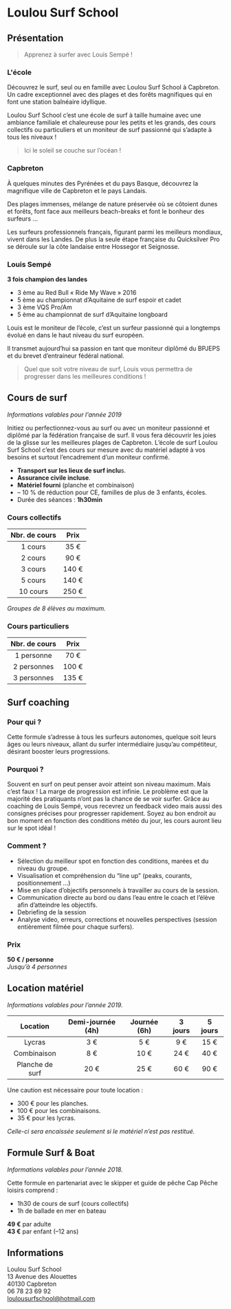 # Loulou Surf School

## Présentation

> Apprenez à surfer avec Louis Sempé !

### L'école

Découvrez le surf, seul ou en famille avec Loulou Surf School à Capbreton. Un cadre exceptionnel avec des plages et des forêts magnifiques qui en font une station balnéaire idyllique.

Loulou Surf School c’est une école de surf à taille humaine avec une ambiance familiale et chaleureuse pour les petits et les grands, des cours collectifs ou particuliers et un moniteur de surf passionné qui s’adapte à tous les niveaux !

> Ici le soleil se couche sur l’océan !

### Capbreton

À quelques minutes des Pyrénées et du pays Basque, découvrez la magnifique ville de Capbreton et le pays Landais.

Des plages immenses, mélange de nature préservée où se côtoient dunes et forêts, font face aux meilleurs beach-breaks et font le bonheur des surfeurs …

Les surfeurs professionnels français, figurant parmi les meilleurs mondiaux, vivent dans les Landes. De plus la seule étape française du Quicksilver Pro se déroule sur la côte landaise entre Hossegor et Seignosse.

### Louis Sempé

**3 fois champion des landes**

- 3 ème au Red Bull « Ride My Wave » 2016
- 5 ème au championnat d’Aquitaine de surf espoir et cadet
- 3 ème VQS Pro/Am
- 5 ème au championnat de surf d’Aquitaine longboard

Louis est le moniteur de l’école, c’est un surfeur passionné qui a longtemps évolué en dans le haut niveau du surf européen.

Il transmet aujourd’hui sa passion en tant que moniteur diplômé du BPJEPS et  du brevet d’entraineur fédéral national.

> Quel que soit votre niveau de surf, Louis vous permettra de progresser dans les meilleures conditions !

## Cours de surf

*Informations valables pour l'année 2019*

Initiez ou perfectionnez-vous au surf ou avec un moniteur passionné et diplômé par la fédération française de surf. Il vous fera découvrir les joies de la glisse sur les meilleures plages de Capbreton. L’école de surf Loulou Surf School c’est des cours sur mesure avec du matériel adapté à vos besoins et surtout l’encadrement d’un moniteur confirmé.

- **Transport sur les lieux de surf inclu**s.
- **Assurance civile incluse**.
- **Matériel fourni** (planche et combinaison)
- – 10 % de réduction pour CE, familles de plus de 3 enfants, écoles.
- Durée des séances : **1h30min**


### Cours collectifs
| Nbr. de cours | Prix  |
| :-----------: | :---: |
|    1 cours    | 35 €  |
|    2 cours    | 90 €  |
|    3 cours    | 140 € |
|    5 cours    | 140 € |
|   10 cours    | 250 € |

*Groupes de 8 élèves au maximum.*

### Cours particuliers
| Nbr. de cours | Prix  |
| :-----------: | :---: |
|  1 personne   | 70 €  |
|  2 personnes  | 100 € |
|  3 personnes  | 135 € |

## Surf coaching

### Pour qui ?

Cette formule s’adresse à tous les surfeurs autonomes, quelque soit leurs âges ou leurs niveaux, allant du surfer intermédiaire jusqu’au compétiteur, désirant booster leurs progressions.

### Pourquoi ?

Souvent en surf on peut penser avoir atteint son niveau maximum. Mais c’est faux !
La marge de progression est infinie. Le problème est que la majorité des pratiquants n’ont pas la chance de se voir surfer.
Grâce au coaching de Louis Sempé, vous recevrez un feedback video mais aussi des consignes précises pour progresser rapidement.
Soyez au bon endroit au bon moment en fonction des conditions météo du jour, les cours auront lieu sur le spot idéal !

### Comment ?

- Sélection du meilleur spot en fonction des conditions, marées et du niveau du groupe.
- Visualisation et compréhension du “line up” (peaks, courants, positionnement …)
- Mise en place d’objectifs personnels à travailler au cours de la session.
- Communication directe au bord ou dans l’eau entre le coach et l’élève afin d’atteindre les objectifs.
- Debriefing de la session
- Analyse video, erreurs, corrections et nouvelles perspectives (session entièrement filmée pour chaque surfers).

### Prix

**50 € / personne**  
*Jusqu’à 4 personnes*

## Location matériel

*Informations valables pour l’année 2019.*

|    Location     | Demi-journée (4h) | Journée (6h) | 3 jours | 5 jours |
| :-------------: | :---------------: | :----------: | :-----: | :-----: |
|     Lycras      |        3 €        |     5 €      |   9 €   |  15 €   |
|   Combinaison   |        8 €        |     10 €     |  24 €   |  40 €   |
| Planche de surf |       20 €        |     25 €     |  60 €   |  90 €   |


Une caution est nécessaire pour toute location :

- 300 € pour les planches.
- 100 € pour les combinaisons.
- 35 € pour les lycras.

*Celle-ci sera encaissée seulement si le matériel n’est pas restitué.*

## Formule Surf & Boat

*Informations valables pour l’année 2018.*

Cette formule en partenariat avec le skipper et guide de pêche Cap Pêche loisirs comprend :

- 1h30 de cours de surf  (cours collectifs)
- 1h de ballade en mer en bateau


**49 €** par adulte  
**43 €** par enfant (–12 ans)

## Informations

Loulou Surf School  
13 Avenue des Alouettes  
40130 Capbreton  
06 78 23 69 92  
loulousurfschool@hotmail.com